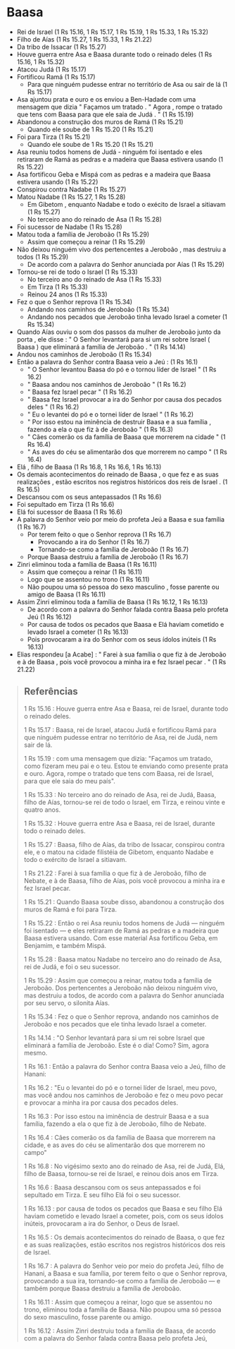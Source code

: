 # Baasa
- Rei de Israel (1 Rs 15.16, 1 Rs 15.17, 1 Rs 15.19, 1 Rs 15.33, 1 Rs 15.32)
- Filho de Aías (1 Rs 15.27, 1 Rs 15.33, 1 Rs 21.22)
- Da tribo de Issacar (1 Rs 15.27)
- Houve guerra entre Asa e Baasa durante todo o reinado deles (1 Rs 15.16, 1 Rs 15.32)
- Atacou Judá (1 Rs 15.17)
- Fortificou Ramá (1 Rs 15.17)
  - Para que ninguém pudesse entrar no território de Asa ou sair de lá (1 Rs 15.17)
- Asa ajuntou prata e ouro e os enviou a Ben-Hadade com uma mensagem que dizia " Façamos um tratado . " Agora , rompe o tratado que tens com Baasa para que ele saia de Judá . " (1 Rs 15.19)
- Abandonou a construção dos muros de Ramá (1 Rs 15.21)
  - Quando ele soube de 1 Rs 15.20 (1 Rs 15.21)
- Foi para Tirza (1 Rs 15.21)
  - Quando ele soube de 1 Rs 15.20 (1 Rs 15.21)
- Asa reuniu todos homens de Judá - ninguém foi isentado e eles retiraram de Ramá as pedras e a madeira que Baasa estivera usando (1 Rs 15.22)
- Asa fortificou Geba e Mispá com as pedras e a madeira que Baasa estivera usando (1 Rs 15.22)
- Conspirou contra Nadabe (1 Rs 15.27)
- Matou Nadabe (1 Rs 15.27, 1 Rs 15.28)
  - Em Gibetom , enquanto Nadabe e todo o exécito de Israel a sitiavam (1 Rs 15.27)
  - No terceiro ano do reinado de Asa (1 Rs 15.28)
- Foi sucessor de Nadabe (1 Rs 15.28)
- Matou toda a família de Jeroboão (1 Rs 15.29)
  - Assim que começou a reinar (1 Rs 15.29)
- Não deixou ninguém vivo dos pertencentes a Jeroboão , mas destruiu a todos (1 Rs 15.29)
  - De acordo com a palavra do Senhor anunciada por Aías (1 Rs 15.29)
- Tornou-se rei de todo o Israel (1 Rs 15.33)
  - No terceiro ano do reinado de Asa (1 Rs 15.33)
  - Em Tirza (1 Rs 15.33)
  - Reinou 24 anos (1 Rs 15.33)
- Fez o que o Senhor reprova (1 Rs 15.34)
  - Andando nos caminhos de Jeroboão (1 Rs 15.34)
  - Andando nos pecados que Jeroboão tinha levado Israel a cometer (1 Rs 15.34)
- Quando Aías ouviu o som dos passos da mulher de Jeroboão junto da porta , ele disse : " O Senhor levantará para si um rei sobre Israel ( Baasa ) que eliminará a família de Jeroboão . " (1 Rs 14.14)
- Andou nos caminhos de Jeroboão (1 Rs 15.34)
- Então a palavra do Senhor contra Baasa veio a Jeú : (1 Rs 16.1)
  - " O Senhor levantou Baasa do pó e o tornou líder de Israel " (1 Rs 16.2)
  - " Baasa andou nos caminhos de Jeroboão " (1 Rs 16.2)
  - " Baasa fez Israel pecar " (1 Rs 16.2)
  - " Baasa fez Israel provocar a ira do Senhor por causa dos pecados deles " (1 Rs 16.2)
  - " Eu o levantei do pó e o tornei líder de Israel " (1 Rs 16.2)
  - " Por isso estou na iminência de destruir Baasa e a sua família , fazendo a ela o que fiz à de Jeroboão " (1 Rs 16.3)
  - " Cães comerão os da família de Baasa que morrerem na cidade " (1 Rs 16.4)
  - " As aves do céu se alimentarão dos que morrerem no campo " (1 Rs 16.4)
- Elá , filho de Baasa (1 Rs 16.8, 1 Rs 16.6, 1 Rs 16.13)
- Os demais acontecimentos do reinado de Baasa , o que fez e as suas realizações , estão escritos nos registros históricos dos reis de Israel . (1 Rs 16.5)
- Descansou com os seus antepassados (1 Rs 16.6)
- Foi sepultado em Tirza (1 Rs 16.6)
- Elá foi sucessor de Baasa (1 Rs 16.6)
- A palavra do Senhor veio por meio do profeta Jeú a Baasa e sua família (1 Rs 16.7)
  - Por terem feito o que o Senhor reprova (1 Rs 16.7)
    - Provocando a ira do Senhor (1 Rs 16.7)
    - Tornando-se como a família de Jeroboão (1 Rs 16.7)
  - Porque Baasa destruiu a família de Jeroboão (1 Rs 16.7)
- Zinri eliminou toda a família de Baasa (1 Rs 16.11)
  - Assim que começou a reinar (1 Rs 16.11)
  - Logo que se assentou no trono (1 Rs 16.11)
  - Não poupou uma só pessoa do sexo masculino , fosse parente ou amigo de Baasa (1 Rs 16.11)
- Assim Zinri eliminou toda a família de Baasa (1 Rs 16.12, 1 Rs 16.13)
  - De acordo com a palavra do Senhor falada contra Baasa pelo profeta Jeú (1 Rs 16.12)
  - Por causa de todos os pecados que Baasa e Elá haviam cometido e levado Israel a cometer (1 Rs 16.13)
  - Pois provocaram a ira do Senhor com os seus ídolos inúteis (1 Rs 16.13)
- Elias respondeu \[a Acabe] : " Farei à sua família o que fiz à de Jeroboão e à de Baasa , pois você provocou a minha ira e fez Israel pecar . " (1 Rs 21.22)

> ## Referências
> 1 Rs 15.16 : Houve guerra entre Asa e Baasa, rei de Israel, durante todo o reinado deles.
>
> 1 Rs 15.17 : Baasa, rei de Israel, atacou Judá e fortificou Ramá para que ninguém pudesse entrar no território de Asa, rei de Judá, nem sair de lá.
>
> 1 Rs 15.19 : com uma mensagem que dizia: "Façamos um tratado, como fizeram meu pai e o teu. Estou te enviando como presente prata e ouro. Agora, rompe o tratado que tens com Baasa, rei de Israel, para que ele saia do meu país".
>
> 1 Rs 15.33 : No terceiro ano do reinado de Asa, rei de Judá, Baasa, filho de Aías, tornou-se rei de todo o Israel, em Tirza, e reinou vinte e quatro anos.
>
> 1 Rs 15.32 : Houve guerra entre Asa e Baasa, rei de Israel, durante todo o reinado deles.
>
> 1 Rs 15.27 : Baasa, filho de Aías, da tribo de Issacar, conspirou contra ele, e o matou na cidade filistéia de Gibetom, enquanto Nadabe e todo o exército de Israel a sitiavam.
>
> 1 Rs 21.22 : Farei à sua família o que fiz à de Jeroboão, filho de Nebate, e à de Baasa, filho de Aías, pois você provocou a minha ira e fez Israel pecar.
>
> 1 Rs 15.21 : Quando Baasa soube disso, abandonou a construção dos muros de Ramá e foi para Tirza.
>
> 1 Rs 15.22 : Então o rei Asa reuniu todos homens de Judá — ninguém foi isentado — e eles retiraram de Ramá as pedras e a madeira que Baasa estivera usando. Com esse material Asa fortificou Geba, em Benjamim, e também Mispá.
>
> 1 Rs 15.28 : Baasa matou Nadabe no terceiro ano do reinado de Asa, rei de Judá, e foi o seu sucessor.
>
> 1 Rs 15.29 : Assim que começou a reinar, matou toda a família de Jeroboão. Dos pertencentes a Jeroboão não deixou ninguém vivo, mas destruiu a todos, de acordo com a palavra do Senhor anunciada por seu servo, o silonita Aías.
>
> 1 Rs 15.34 : Fez o que o Senhor reprova, andando nos caminhos de Jeroboão e nos pecados que ele tinha levado Israel a cometer.
>
> 1 Rs 14.14 : "O Senhor levantará para si um rei sobre Israel que eliminará a família de Jeroboão. Este é o dia! Como? Sim, agora mesmo.
>
> 1 Rs 16.1 : Então a palavra do Senhor contra Baasa veio a Jeú, filho de Hanani:
>
> 1 Rs 16.2 : "Eu o levantei do pó e o tornei líder de Israel, meu povo, mas você andou nos caminhos de Jeroboão e fez o meu povo pecar e provocar a minha ira por causa dos pecados deles.
>
> 1 Rs 16.3 : Por isso estou na iminência de destruir Baasa e a sua família, fazendo a ela o que fiz à de Jeroboão, filho de Nebate.
>
> 1 Rs 16.4 : Cães comerão os da família de Baasa que morrerem na cidade, e as aves do céu se alimentarão dos que morrerem no campo"
>
> 1 Rs 16.8 : No vigésimo sexto ano do reinado de Asa, rei de Judá, Elá, filho de Baasa, tornou-se rei de Israel, e reinou dois anos em Tirza.
>
> 1 Rs 16.6 :  Baasa descansou com os seus antepassados e foi sepultado em Tirza. E seu filho Elá foi o seu sucessor.
>
> 1 Rs 16.13 : por causa de todos os pecados que Baasa e seu filho Elá haviam cometido e levado Israel a cometer, pois, com os seus ídolos inúteis, provocaram a ira do Senhor, o Deus de Israel.
>
> 1 Rs 16.5 : Os demais acontecimentos do reinado de Baasa, o que fez e as suas realizações, estão escritos nos registros históricos dos reis de Israel.
>
> 1 Rs 16.7 : A palavra do Senhor veio por meio do profeta Jeú, filho de Hanani, a Baasa e sua família, por terem feito o que o Senhor reprova, provocando a sua ira, tornando-se como a família de Jeroboão — e também porque Baasa destruiu a família de Jeroboão.
>
> 1 Rs 16.11 : Assim que começou a reinar, logo que se assentou no trono, eliminou toda a família de Baasa. Não poupou uma só pessoa do sexo masculino, fosse parente ou amigo.
>
> 1 Rs 16.12 : Assim Zinri destruiu toda a família de Baasa, de acordo com a palavra do Senhor falada contra Baasa pelo profeta Jeú,